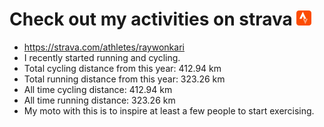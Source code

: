 # Check out my activities on strava ![logo](https://github.com/raywonkari/raywonkari/blob/master/logo/strava.png)
* https://strava.com/athletes/raywonkari
* I recently started running and cycling.
* Total cycling distance from this year: 412.94 km
* Total running distance from this year: 323.26 km
* All time cycling distance: 412.94 km
* All time running distance: 323.26 km
* My moto with this is to inspire at least a few people to start exercising.
